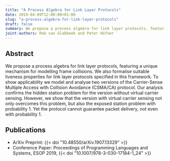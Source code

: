 ```yaml
---
title: "A Process Algebra for Link Layer Protocols"
date: 2019-04-09T12:00:00+01:00
slug: "a-process-algebra-for-link-layer-protocols"
draft: false
summary: We propose a process algebra for link layer protocols, featuring a unique mechanism for modelling frame collisions. We also formalise suitable liveness properties for link layer protocols specified in this framework. To show applicability we model and analyse two versions of the Carrier-Sense Multiple Access with Collision Avoidance (CSMA/CA) protocol. Our analysis confirms the hidden station problem for the version without virtual carrier sensing. However, we show that the version with virtual carrier sensing not only overcomes this problem, but also the exposed station problem with probability 1. Yet the protocol cannot guarantee packet delivery, not even with probability 1.
joint-authors: Rob van Glabbeek and Peter Höfner
---
```


## Abstract

We propose a process algebra for link layer protocols, featuring a unique mechanism for modelling frame collisions. We also formalise suitable liveness properties for link layer protocols specified in this framework. To show applicability we model and analyse two versions of the Carrier-Sense Multiple Access with Collision Avoidance (CSMA/CA) protocol. Our analysis confirms the hidden station problem for the version without virtual carrier sensing. However, we show that the version with virtual carrier sensing not only overcomes this problem, but also the exposed station problem with probability 1. Yet the protocol cannot guarantee packet delivery, not even with probability 1.

## Publications

* ArXiv Preprint: {{< doi "10.48550/arXiv.1907.13329" >}}
* Conference Paper: Proceedings of Programming Languages and Systems, ESOP 2019,
  {{< doi "10.1007/978-3-030-17184-1_24" >}}
